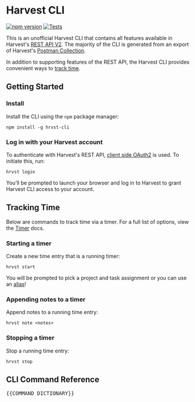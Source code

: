 # Harvest CLI

[![npm version](https://badge.fury.io/js/hrvst-cli.svg)](https://badge.fury.io/js/hrvst-cli)
[![Tests](https://github.com/kgajera/hrvst-cli/actions/workflows/workflow.yml/badge.svg)](https://github.com/kgajera/hrvst-cli/actions/workflows/workflow.yml)

This is an unofficial Harvest CLI that contains all features available in Harvest's [REST API V2](https://help.getharvest.com/api-v2/). The majority of the CLI is generated from an export of Harvest's [Postman Collection](https://help.getharvest.com/api-v2/introduction/overview/postman-collection/).

In addition to supporting features of the REST API, the Harvest CLI provides convenient ways to [track time](#tracking-time).

## Getting Started

### Install

Install the CLI using the `npm` package manager:

```
npm install -g hrvst-cli
```

### Log in with your Harvest account

To authenticate with Harvest's REST API, [client side OAuth2](https://help.getharvest.com/api-v2/authentication-api/authentication/authentication/#for-client-side-applications) is used. To initiate this, run:

```
hrvst login
```

You’ll be prompted to launch your browser and log in to Harvest to grant Harvest CLI access to your account.

## Tracking Time

Below are commands to track time via a timer. For a full list of options, view the [Timer](/docs/commands/Timer.md) docs.

### Starting a timer

Create a new time entry that is a running timer:

```
hrvst start
```

You will be prompted to pick a project and task assignment or you can use an [alias](/docs/commands/Alias.md)!

### Appending notes to a timer

Append notes to a running time entry:

```
hrvst note <notes>
```

### Stopping a timer

Stop a running time entry:

```
hrvst stop
```

## CLI Command Reference

<pre>
{{COMMAND_DICTIONARY}}
</pre>
